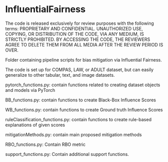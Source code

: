 # InfluentialFairness
The code is released exclusively for review purposes with the following terms: PROPRIETARY AND CONFIDENTIAL. UNAUTHORIZED USE, COPYING, OR DISTRIBUTION OF THE CODE, VIA ANY MEDIUM, IS STRICTLY PROHIBITED. BY ACCESSING THE CODE, THE REVIEWERS AGREE TO DELETE THEM FROM ALL MEDIA AFTER THE REVIEW PERIOD IS OVER.

Folder containing pipeline scripts for bias mitigation via Influential Fairness.

The code is set up for COMPAS, LAW, or ADULT dataset, but can easily generalize to other tabular, text, and image datasets.

pytorch_functions.py: contain functions related to creating dataset objects and models via PyTorch

BB_functions.py: contain functions to create Black-Box Influence Scores

WB_functions.py: contain functions to create Ground truth Influence Scores

ruleClassification_functions.py: contain functions to create rule-based explanations of given scores

mitigationMethods.py: contain main proposed mitigation methods

RBO_functions.py: Contain RBO metric

support_functions.py: Contain additional support functions.


